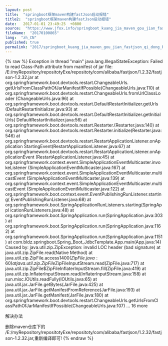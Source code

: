 ```yaml
---
layout: post
title:  "springboot框架maven构建fastJson启动报错"
title2:  "springboot框架maven构建fastJson启动报错"
date:   2017-01-01 23:49:25  +0800
source:  "https://www.jfox.info/springboot_kuang_jia_maven_gou_jian_fastjson_qi_dong_bao_cuo.html"
fileName:  "20170100865"
lang:  "zh_CN"
published: true
permalink: "2017/springboot_kuang_jia_maven_gou_jian_fastjson_qi_dong_bao_cuo.html"
---
```

{% raw %}
Exception in thread "main" java.lang.IllegalStateException: Failed to read Class-Path 
    attribute from manifest of jar file:
    /E:/myRepository/repositotyExe/repositoty/com/alibaba/fastjson/1.2.32/fastjson-1.2.32.jar
    at org.springframework.boot.devtools.restart.ChangeableUrls.
    getUrlsFromClassPathOfJarManifestIfPossible(ChangeableUrls.java:110)
    at org.springframework.boot.devtools.restart.ChangeableUrls.fromUrlClassLoader
    (ChangeableUrls.java:96)
    at org.springframework.boot.devtools.restart.DefaultRestartInitializer.getUrls
    (DefaultRestartInitializer.java:93)
    at org.springframework.boot.devtools.restart.DefaultRestartInitializer.getInitialUrls(
    DefaultRestartInitializer.java:56)
    at org.springframework.boot.devtools.restart.Restarter.<init>(Restarter.java:140)
    at org.springframework.boot.devtools.restart.Restarter.initialize(Restarter.java:546)
    at org.springframework.boot.devtools.restart.RestartApplicationListener.onApplication
    StartingEvent(RestartApplicationListener.java:67)
    at org.springframework.boot.devtools.restart.RestartApplicationListener.onApplicationEvent
    (RestartApplicationListener.java:45)
    at org.springframework.context.event.SimpleApplicationEventMulticaster.invokeListener
    (SimpleApplicationEventMulticaster.java:167)
    at org.springframework.context.event.SimpleApplicationEventMulticaster.multicastEvent
    (SimpleApplicationEventMulticaster.java:139)
    at org.springframework.context.event.SimpleApplicationEventMulticaster.multicastEvent
    (SimpleApplicationEventMulticaster.java:122)
    at org.springframework.boot.context.event.EventPublishingRunListener.starting(
    EventPublishingRunListener.java:68)
    at org.springframework.boot.SpringApplicationRunListeners.starting(SpringAppl
    icationRunListeners.java:48)
    at org.springframework.boot.SpringApplication.run(SpringApplication.java:303)
    at org.springframework.boot.SpringApplication.run(SpringApplication.java:1162)
    at org.springframework.boot.SpringApplication.run(SpringApplication.java:1151)
    at com.bldz.springboot.Spring_Boot_JdbcTemplate.App.main(App.java:14)
    Caused by: java.util.zip.ZipException: invalid LOC header (bad signature)
    	at java.util.zip.ZipFile.read(Native Method)
    	at java.util.zip.ZipFile.access$1400(ZipFile.java:60)
    	at java.util.zip.ZipFile$ZipFileInputStream.read(ZipFile.java:717)
    	at java.util.zip.ZipFile$ZipFileInflaterInputStream.fill(ZipFile.java:419)
    	at java.util.zip.InflaterInputStream.read(InflaterInputStream.java:158)
    	at sun.misc.IOUtils.readFully(IOUtils.java:65)
    	at java.util.jar.JarFile.getBytes(JarFile.java:425)
    	at java.util.jar.JarFile.getManifestFromReference(JarFile.java:193)
    	at java.util.jar.JarFile.getManifest(JarFile.java:180)
    	at org.springframework.boot.devtools.restart.ChangeableUrls.getUrlsFromCl
    assPathOfJarManifestIfPossible(ChangeableUrls.java:107)
    	... 16 more

 解决办法 

 删除maven仓库下的 /E:/myRepository/repositotyExe/repositoty/com/alibaba/fastjson/1.2.32/fastjson-1.2.32.jar,重新编译即可!
{% endraw %}
